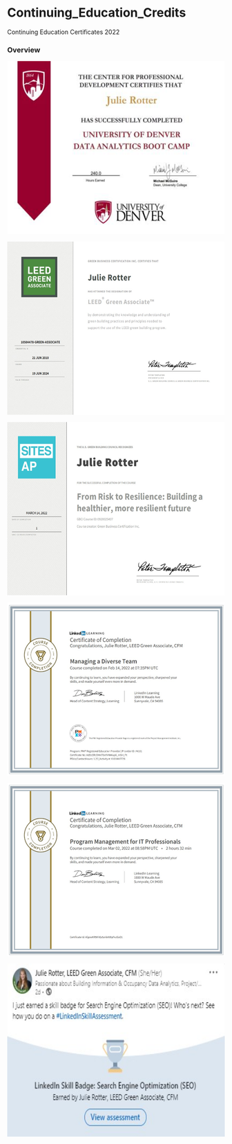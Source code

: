 # Continuing_Education_Credits
Continuing Education Certificates 2022 


### Overview
<!-- LEED (Leaders in Energy Efficient Design) CEUs: -->
<!-- LEED Certificate  -->

<p align="center">
  <img width="600" height=400" src="https://github.com/mjrotter4445/Continuing_Education_Credits/blob/main/DU_Certificate_Data_Analytics.jpg">
</p> 
<p align="center">
  <img width="600" height=400" src="https://github.com/mjrotter4445/Continuing_Education_Credits/blob/main/LEED_Certification.jpg">
</p> 

<p align="center">
  <img width="600" height=400" src="https://github.com/mjrotter4445/Continuing_Education_Credits/blob/main/LEED_Risk_to_Resilience.jpg">
</p>
<p align="center">
  <img width="600" height=400" src="https://github.com/mjrotter4445/Continuing_Education_Credits/blob/main/Managing_Diverse_Teams.jpg">
</p>
<p align="center">
   <img width="600" height=400" src="https://github.com/mjrotter4445/Continuing_Education_Credits/blob/main/IT_LI_Pgm_Mgmt_for%20IT.jpg">
</p>
 <p align="center">
  <img width="600" height=400" src="https://github.com/mjrotter4445/Continuing_Education_Credits/blob/main/Search%20Engine%20Optimization.jpg">
</p>

    
